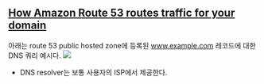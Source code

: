 ## [How Amazon Route 53 routes traffic for your domain](https://docs.aws.amazon.com/Route53/latest/DeveloperGuide/welcome-dns-service.html#welcome-dns-service-how-route-53-routes-traffic)
아래는 route 53 public hosted zone에 등록된 www.example.com 레코드에 대한 DNS 쿼리 예시다.
![](https://docs.aws.amazon.com/images/Route53/latest/DeveloperGuide/images/how-route-53-routes-traffic.png)

- DNS resolver는 보통 사용자의 ISP에서 제공한다.